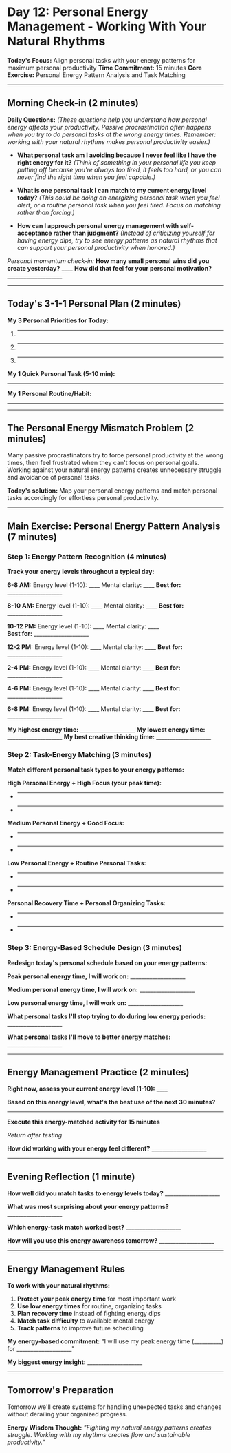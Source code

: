 # Day 12: Personal Energy Management - Working With Your Natural Rhythms

**Today's Focus:** Align personal tasks with your energy patterns for maximum personal productivity
**Time Commitment:** 15 minutes
**Core Exercise:** Personal Energy Pattern Analysis and Task Matching

---

## Morning Check-in (2 minutes)

**Daily Questions:** *(These questions help you understand how personal energy affects your productivity. Passive procrastination often happens when you try to do personal tasks at the wrong energy times. Remember: working with your natural rhythms makes personal productivity easier.)*

- **What personal task am I avoiding because I never feel like I have the right energy for it?**
  *(Think of something in your personal life you keep putting off because you're always too tired, it feels too hard, or you can never find the right time when you feel capable.)*

- **What is one personal task I can match to my current energy level today?**
  *(This could be doing an energizing personal task when you feel alert, or a routine personal task when you feel tired. Focus on matching rather than forcing.)*

- **How can I approach personal energy management with self-acceptance rather than judgment?**
  *(Instead of criticizing yourself for having energy dips, try to see energy patterns as natural rhythms that can support your personal productivity when honored.)*

*Personal momentum check-in:*
**How many small personal wins did you create yesterday?** ____
**How did that feel for your personal motivation?** ____________________

---

## Today's 3-1-1 Personal Plan (2 minutes)

**My 3 Personal Priorities for Today:**
1. ____________________
2. ____________________
3. ____________________

**My 1 Quick Personal Task (5-10 min):**
____________________

**My 1 Personal Routine/Habit:**
____________________

---

## The Personal Energy Mismatch Problem (2 minutes)

Many passive procrastinators try to force personal productivity at the wrong times, then feel frustrated when they can't focus on personal goals. Working against your natural energy patterns creates unnecessary struggle and avoidance of personal tasks.

**Today's solution:** Map your personal energy patterns and match personal tasks accordingly for effortless personal productivity.

---

## Main Exercise: Personal Energy Pattern Analysis (7 minutes)

### Step 1: Energy Pattern Recognition (4 minutes)

**Track your energy levels throughout a typical day:**

**6-8 AM:** Energy level (1-10): ____ Mental clarity: ____
**Best for:** ____________________

**8-10 AM:** Energy level (1-10): ____ Mental clarity: ____
**Best for:** ____________________

**10-12 PM:** Energy level (1-10): ____ Mental clarity: ____  
**Best for:** ____________________

**12-2 PM:** Energy level (1-10): ____ Mental clarity: ____
**Best for:** ____________________

**2-4 PM:** Energy level (1-10): ____ Mental clarity: ____
**Best for:** ____________________

**4-6 PM:** Energy level (1-10): ____ Mental clarity: ____
**Best for:** ____________________

**6-8 PM:** Energy level (1-10): ____ Mental clarity: ____
**Best for:** ____________________

**My highest energy time:** ____________________
**My lowest energy time:** ____________________
**My best creative thinking time:** ____________________

### Step 2: Task-Energy Matching (3 minutes)

**Match different personal task types to your energy patterns:**

**High Personal Energy + High Focus (your peak time):**
- ____________________
- ____________________

**Medium Personal Energy + Good Focus:**
- ____________________
- ____________________

**Low Personal Energy + Routine Personal Tasks:**
- ____________________
- ____________________

**Personal Recovery Time + Personal Organizing Tasks:**
- ____________________
- ____________________

### Step 3: Energy-Based Schedule Design (3 minutes)

**Redesign today's personal schedule based on your energy patterns:**

**Peak personal energy time, I will work on:** ____________________

**Medium personal energy time, I will work on:** ____________________

**Low personal energy time, I will work on:** ____________________

**What personal tasks I'll stop trying to do during low energy periods:** ____________________

**What personal tasks I'll move to better energy matches:** ____________________

---

## Energy Management Practice (2 minutes)

**Right now, assess your current energy level (1-10):** ____

**Based on this energy level, what's the best use of the next 30 minutes?**
____________________

**Execute this energy-matched activity for 15 minutes**

*Return after testing*

**How did working with your energy feel different?** ____________________

---

## Evening Reflection (1 minute)

**How well did you match tasks to energy levels today?** ____________________

**What was most surprising about your energy patterns?** ____________________

**Which energy-task match worked best?** ____________________

**How will you use this energy awareness tomorrow?** ____________________

---

## Energy Management Rules

**To work with your natural rhythms:**

1. **Protect your peak energy time** for most important work
2. **Use low energy times** for routine, organizing tasks
3. **Plan recovery time** instead of fighting energy dips  
4. **Match task difficulty** to available mental energy
5. **Track patterns** to improve future scheduling

**My energy-based commitment:** "I will use my peak energy time (__________) for ____________________"

**My biggest energy insight:** ____________________

---

## Tomorrow's Preparation
Tomorrow we'll create systems for handling unexpected tasks and changes without derailing your organized progress.

**Energy Wisdom Thought:**
*"Fighting my natural energy patterns creates struggle. Working with my rhythms creates flow and sustainable productivity."*